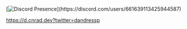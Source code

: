 [![Discord Presence](https://lanyard-profile-readme.vercel.app/api/661639113425944587?theme=light&bg=809ecf&animated=false&hideDiscrim=true&borderRadius=30px&idleMessage=Probably%20doing%20something%20else...)](https://discord.com/users/661639113425944587)

https://d.cnrad.dev?twitter=dandressp
